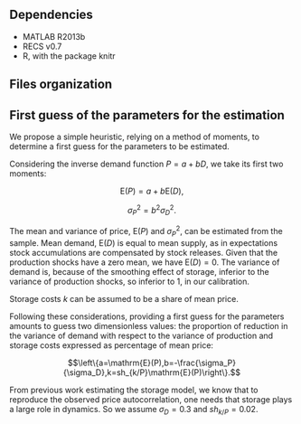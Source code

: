 ## Dependencies

* MATLAB R2013b
* RECS v0.7
* R, with the package knitr

## Files organization

## First guess of the parameters for the estimation

We propose a simple heuristic, relying on a method of moments, to determine a
first guess for the parameters to be estimated.

Considering the inverse demand function $P=a+b D$, we take its first two
moments:

$$\mathrm{E}(P)=a+b\mathrm{E}(D),$$

$$\sigma_P^2=b^2\sigma_D^2.$$

The mean and variance of price, $\mathrm{E}(P)$ and $\sigma_P^2$, can be
estimated from the sample. Mean demand, $\mathrm{E}(D)$ is equal to mean supply,
as in expectations stock accumulations are compensated by stock releases. Given
that the production shocks have a zero mean, we have $\mathrm{E}(D)=0$. The
variance of demand is, because of the smoothing effect of storage, inferior to
the variance of production shocks, so inferior to 1, in our calibration.

Storage costs $k$ can be assumed to be a share of mean price.

Following these considerations, providing a first guess for the parameters
amounts to guess two dimensionless values: the proportion of reduction in the
variance of demand with respect to the variance of production and storage costs
expressed as percentage of mean price:

$$\left\{a=\mathrm{E}(P),b=-\frac{\sigma_P}{\sigma_D},k=sh_{k/P}\mathrm{E}(P)\right\}.$$

From previous work estimating the storage model, we know that to reproduce the
observed price autocorrelation, one needs that storage plays a large role in
dynamics. So we assume $\sigma_D=0.3$ and $sh_{k/P}=0.02$.

